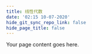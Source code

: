 ```yaml
---
title: 线性代数
date: '02:15 10-07-2020'
hide_git_sync_repo_link: false
hide_page_title: false
---
```


Your page content goes here.